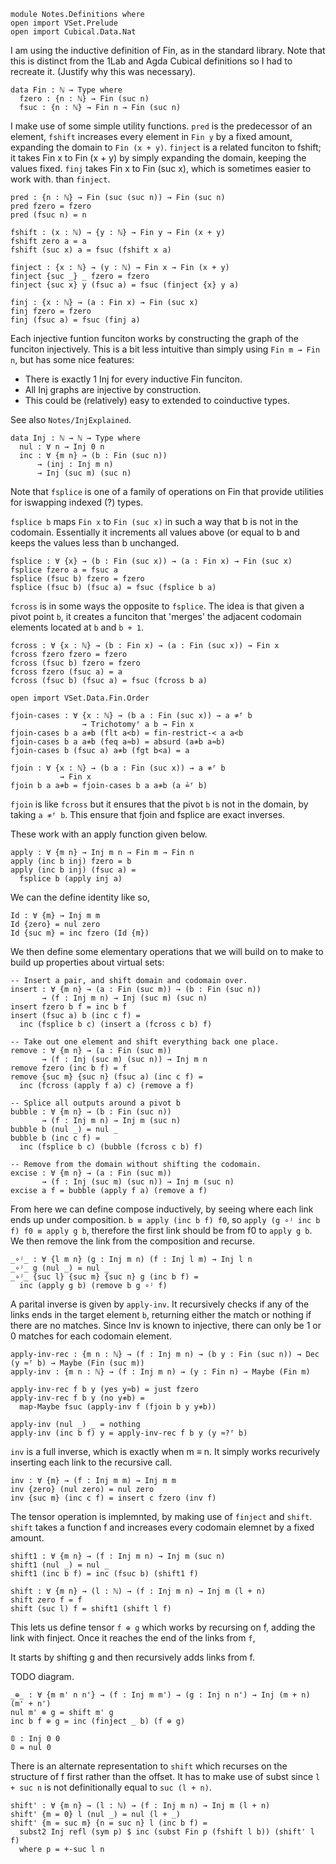 ```
module Notes.Definitions where
open import VSet.Prelude
open import Cubical.Data.Nat
```

I am using the inductive definition of Fin, as in the standard library. Note that this is distinct from the 1Lab and Agda Cubical definitions so I had to recreate it. (Justify why this was necessary).

```
data Fin : ℕ → Type where
  fzero : {n : ℕ} → Fin (suc n)
  fsuc : {n : ℕ} → Fin n → Fin (suc n)
```

I make use of some simple utility functions. `pred` is the predecessor
of an element, `fshift` increases every element in `Fin y` by a fixed
amount, expanding the domain to `Fin (x + y)`. `finject` is a related
funciton to fshift; it takes Fin x to Fin (x + y) by simply expanding
the domain, keeping the values fixed. `finj` takes Fin x to Fin (suc x),
which is sometimes easier to work with. than `finject`.

```
pred : {n : ℕ} → Fin (suc (suc n)) → Fin (suc n)
pred fzero = fzero
pred (fsuc n) = n

fshift : (x : ℕ) → {y : ℕ} → Fin y → Fin (x + y)
fshift zero a = a
fshift (suc x) a = fsuc (fshift x a)

finject : {x : ℕ} → (y : ℕ) → Fin x → Fin (x + y)
finject {suc _} _ fzero = fzero
finject {suc x} y (fsuc a) = fsuc (finject {x} y a)

finj : {x : ℕ} → (a : Fin x) → Fin (suc x)
finj fzero = fzero
finj (fsuc a) = fsuc (finj a)
```

Each injective funtion funciton works by constructing the graph of the funciton injectively. This is a bit less intuitive than simply using `Fin m → Fin n`, but has some nice features:
 - There is exactly 1 Inj for every inductive Fin funciton.
 - All Inj graphs are injective by construction.
 - This could be (relatively) easy to extended to coinductive types.

See also `Notes/InjExplained`.

```
data Inj : ℕ → ℕ → Type where
  nul : ∀ n → Inj 0 n
  inc : ∀ {m n} → (b : Fin (suc n))
      → (inj : Inj m n)
      → Inj (suc m) (suc n)
```

Note that `fsplice` is one of a family of operations on Fin that provide utilities for iswapping indexed (?) types.

`fsplice b` maps `Fin x` to `Fin (suc x)` in such a way that b is not
in the codomain. Essentially it increments all values above (or equal to b and
keeps the values less than b unchanged.

```
fsplice : ∀ {x} → (b : Fin (suc x)) → (a : Fin x) → Fin (suc x)
fsplice fzero a = fsuc a
fsplice (fsuc b) fzero = fzero
fsplice (fsuc b) (fsuc a) = fsuc (fsplice b a)
```

`fcross` is in some ways the opposite to `fsplice`.
The idea is that given a pivot point `b`, it creates a funciton that
'merges' the adjacent codomain elements located at `b` and `b + 1`.

```
fcross : ∀ {x : ℕ} → (b : Fin x) → (a : Fin (suc x)) → Fin x
fcross fzero fzero = fzero
fcross (fsuc b) fzero = fzero
fcross fzero (fsuc a) = a
fcross (fsuc b) (fsuc a) = fsuc (fcross b a)
```

```agda-uneval
open import VSet.Data.Fin.Order

fjoin-cases : ∀ {x : ℕ} → (b a : Fin (suc x)) → a ≉ᶠ b
                → Trichotomyᶠ a b → Fin x
fjoin-cases b a a≉b (flt a<b) = fin-restrict-< a a<b
fjoin-cases b a a≉b (feq a≈b) = absurd (a≉b a≈b)
fjoin-cases b (fsuc a) a≉b (fgt b<a) = a

fjoin : ∀ {x : ℕ} → (b a : Fin (suc x)) → a ≉ᶠ b
           → Fin x
fjoin b a a≉b = fjoin-cases b a a≉b (a ≟ᶠ b)
```

`fjoin` is like `fcross` but it ensures that the pivot `b` is not in
the domain, by taking `a ≉ᶠ b`. This ensure that fjoin and fsplice are
exact inverses.

These work with an apply function given below.

```
apply : ∀ {m n} → Inj m n → Fin m → Fin n
apply (inc b inj) fzero = b
apply (inc b inj) (fsuc a) =
  fsplice b (apply inj a)
```

We can the define identity like so,

```
Id : ∀ {m} → Inj m m
Id {zero} = nul zero
Id {suc m} = inc fzero (Id {m})
```

We then define some elementary operations that we will build on to
make to build up properties about virtual sets:

```
-- Insert a pair, and shift domain and codomain over.
insert : ∀ {m n} → (a : Fin (suc m)) → (b : Fin (suc n))
       → (f : Inj m n) → Inj (suc m) (suc n)
insert fzero b f = inc b f
insert (fsuc a) b (inc c f) =
  inc (fsplice b c) (insert a (fcross c b) f)

-- Take out one element and shift everything back one place.
remove : ∀ {m n} → (a : Fin (suc m))
       → (f : Inj (suc m) (suc n)) → Inj m n
remove fzero (inc b f) = f
remove {suc m} {suc n} (fsuc a) (inc c f) =
  inc (fcross (apply f a) c) (remove a f)

-- Splice all outputs around a pivot b
bubble : ∀ {m n} → (b : Fin (suc n))
       → (f : Inj m n) → Inj m (suc n)
bubble b (nul _) = nul _
bubble b (inc c f) =
  inc (fsplice b c) (bubble (fcross c b) f)

-- Remove from the domain without shifting the codomain.
excise : ∀ {m n} → (a : Fin (suc m))
       → (f : Inj (suc m) (suc n)) → Inj m (suc n)
excise a f = bubble (apply f a) (remove a f)
```

From here we can define compose inductively, by seeing where each link
ends up under composition. `b ≡ apply (inc b f) f0`, so `apply (g ∘ʲ
inc b f)
f0 ≡ apply g b`, therefore the first link should be from f0 to `apply
g b`. We then remove the link from the composition and recurse.

```
_∘ʲ_ : ∀ {l m n} (g : Inj m n) (f : Inj l m) → Inj l n
_∘ʲ_ g (nul _) = nul _
_∘ʲ_ {suc l} {suc m} {suc n} g (inc b f) =
  inc (apply g b) (remove b g ∘ʲ f)
```

A parital inverse is given by `apply-inv`. It recursively checks if
any of the links ends in the target element `b`, returning either the
match or nothing if there are no matches. Since Inv is known to
injective, there can only be 1 or 0 matches for each codomain element.

```agda-uneval
apply-inv-rec : {m n : ℕ} → (f : Inj m n) → (b y : Fin (suc n)) → Dec (y ≈ᶠ b) → Maybe (Fin (suc m))
apply-inv : {m n : ℕ} → (f : Inj m n) → (y : Fin n) → Maybe (Fin m)

apply-inv-rec f b y (yes y≈b) = just fzero
apply-inv-rec f b y (no y≉b) =
  map-Maybe fsuc (apply-inv f (fjoin b y y≉b))

apply-inv (nul _) _ = nothing
apply-inv (inc b f) y = apply-inv-rec f b y (y ≈?ᶠ b)
```

`inv` is a full inverse, which is exactly when m ≡ n. It simply works recurively inserting each link to the recursive call.

```
inv : ∀ {m} → (f : Inj m m) → Inj m m
inv {zero} (nul zero) = nul zero
inv {suc m} (inc c f) = insert c fzero (inv f)
```

The tensor operation is implemnted, by making use of `finject` and
`shift`. `shift` takes a function f and increases every codomain
elemnet by a fixed amount.

```
shift1 : ∀ {m n} → (f : Inj m n) → Inj m (suc n)
shift1 (nul _) = nul _
shift1 (inc b f) = inc (fsuc b) (shift1 f)

shift : ∀ {m n} → (l : ℕ) → (f : Inj m n) → Inj m (l + n)
shift zero f = f
shift (suc l) f = shift1 (shift l f)
```

This lets us define tensor `f ⊕ g` which works by recursing on f,
adding the link with finject. Once it reaches the end of the links
from `f`,

It starts by shifting g and then recursively adds links from f.

TODO diagram.

```
_⊕_ : ∀ {m m' n n'} → (f : Inj m m') → (g : Inj n n') → Inj (m + n) (m' + n')
nul m' ⊕ g = shift m' g
inc b f ⊕ g = inc (finject _ b) (f ⊕ g)

𝟘 : Inj 0 0
𝟘 = nul 0
```

There is an alternate representation to `shift` which recurses on the
structure of f first rather than the offset. It has to make use of
subst since `l + suc n` is not definitionally equal to `suc (l + n)`.

```
shift' : ∀ {m n} → (l : ℕ) → (f : Inj m n) → Inj m (l + n)
shift' {m = 0} l (nul _) = nul (l + _)
shift' {m = suc m} {n = suc n} l (inc b f) =
  subst2 Inj refl (sym p) $ inc (subst Fin p (fshift l b)) (shift' l f)
  where p = +-suc l n
```
